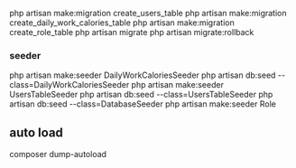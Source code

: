 php artisan make:migration create_users_table
php artisan make:migration create_daily_work_calories_table
php artisan make:migration create_role_table
php artisan migrate
php artisan migrate:rollback

### seeder
php artisan make:seeder DailyWorkCaloriesSeeder
php artisan db:seed --class=DailyWorkCaloriesSeeder
php artisan make:seeder UsersTableSeeder
php artisan db:seed --class=UsersTableSeeder
php artisan db:seed --class=DatabaseSeeder
php artisan make:seeder Role

## auto load 
composer dump-autoload
